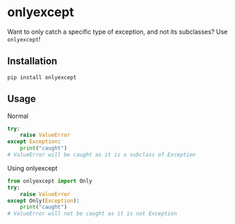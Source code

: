 # onlyexcept
Want to only catch a specific type of exception, and not its subclasses? Use `onlyexcept`!

## Installation
`pip install onlyexcept`

## Usage
Normal
```py
try:
    raise ValueError
except Exception:
    print("caught")
# ValueError will be caught as it is a subclass of Exception
```

Using onlyexcept
```py
from onlyexcept import Only
try:
    raise ValueError
except Only(Exception):
    print("caught")
# ValueError will not be caught as it is not Exception
```
